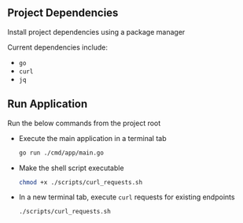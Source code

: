 ## Project Dependencies

Install project dependencies using a package manager

Current dependencies include:

+ `go`
+ `curl`
+ `jq`


## Run Application

Run the below commands from the project root

+ Execute the main application in a terminal tab

  ```zsh
  go run ./cmd/app/main.go
  ```

+ Make the shell script executable

  ```zsh
  chmod +x ./scripts/curl_requests.sh
  ```

+ In a new terminal tab, execute `curl` requests for existing endpoints


  ```zsh
  ./scripts/curl_requests.sh
  ```
